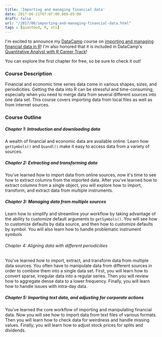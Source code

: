 ```yaml
---
title: 'Importing and managing financial data'
date: 2017-06-21T07:07:00.000-05:00
draft: false
url: "/2017/06/importing-and-managing-financial-data.html"
tags : [quantmod, R, xts]
---
```


I'm excited to announce my [DataCamp](https://www.datacamp.com) course on [importing and managing financial data in R](https://www.datacamp.com/courses/importing-and-managing-financial-data-in-r)! I'm also honored that it is included in DataCamp's [Quantitative Analyst with R Career Track](https://www.datacamp.com/tracks/quantitative-analyst-with-r)!

You can explore the first chapter for free, so be sure to check it out!

### Course Description

Financial and economic time series data come in various shapes, sizes, and periodicities. Getting the data into R can be stressful and time-consuming, especially when you need to merge data from several different sources into one data set. This course covers importing data from local files as well as from internet sources.

### Course Outline

##### Chapter 1: Introduction and downloading data
A wealth of financial and economic data are available online. Learn how `getSymbols()` and `Quandl()` make it easy to access data from a variety of sources.

##### Chapter 2: Extracting and transforming data
You've learned how to import data from online sources, now it's time to see how to extract columns from the imported data. After you've learned how to extract columns from a single object, you will explore how to import, transform, and extract data from multiple instruments.

##### Chapter 3: Managing data from multiple sources
Learn how to simplify and streamline your workflow by taking advantage of the ability to customize default arguments to `getSymbols()`. You will see how to customize defaults by data source, and then how to customize defaults by symbol. You will also learn how to handle problematic instrument symbols

###### Chapter 4: Aligning data with different periodicities
You've learned how to import, extract, and transform data from multiple data sources. You often have to manipulate data from different sources in order to combine them into a single data set. First, you will learn how to convert sparse, irregular data into a regular series. Then you will review how to aggregate dense data to a lower frequency. Finally, you will learn how to handle issues with intra-day data.

##### Chapter 5: Importing text data, and adjusting for corporate actions
You've learned the core workflow of importing and manipulating financial data. Now you will see how to import data from text files of various formats. Then you will learn how to check data for weirdness and handle missing values. Finally, you will learn how to adjust stock prices for splits and dividends. 
